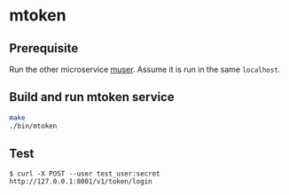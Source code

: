 # mtoken

## Prerequisite

Run the other microservice [muser](https://github.com/codemk8/muser). Assume it is run in the same `localhost`.

## Build and run mtoken service

```bash
make
./bin/mtoken
```

## Test

```
$ curl -X POST --user test_user:secret http://127.0.0.1:8001/v1/token/login
```